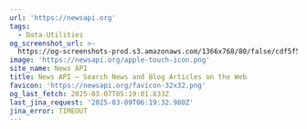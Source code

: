 ```yaml
---
url: 'https://newsapi.org'
tags:
  - Data-Utilities
og_screenshot_url: >-
  https://og-screenshots-prod.s3.amazonaws.com/1366x768/80/false/cdf5f585f827772788f1f43e645167f8b4e0b2d8ba99efa7fab678724aa4560c.jpeg
image: 'https://newsapi.org/apple-touch-icon.png'
site_name: News API
title: News API – Search News and Blog Articles on the Web
favicon: 'https://newsapi.org/favicon-32x32.png'
og_last_fetch: 2025-03-07T05:19:01.833Z
last_jina_request: '2025-03-09T06:19:32.980Z'
jina_error: TIMEOUT
---
```


